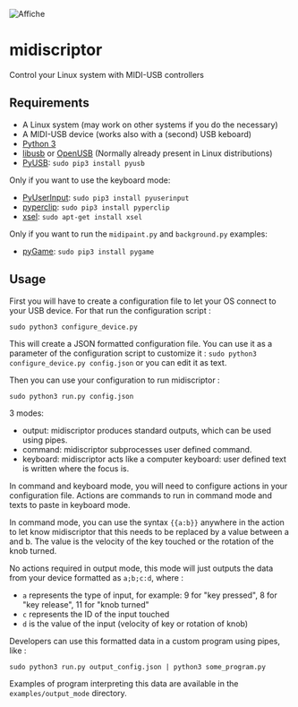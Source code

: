 ![Affiche](https://image.noelshack.com/fichiers/2017/48/1/1511800550-midiscriptor-affiche-1.png)

# midiscriptor
Control your Linux system with MIDI-USB controllers


## Requirements

* A Linux system (may work on other systems if you do the necessary)
* A MIDI-USB device (works also with a (second) USB keboard)
* [Python 3](https://www.python.org/downloads)
* [libusb](http://libusb.info/) or [OpenUSB](https://sourceforge.net/projects/openusb/) (Normally already present in Linux distributions)
* [PyUSB](https://github.com/walac/pyusb#installing-pyusb-on-gnulinux-systems): `sudo pip3 install pyusb`

Only if you want to use the keyboard mode:  
* [PyUserInput](https://github.com/PyUserInput/PyUserInput): `sudo pip3 install pyuserinput`
* [pyperclip](https://github.com/asweigart/pyperclip): `sudo pip3 install pyperclip`
* [xsel](https://github.com/kfish/xsel): `sudo apt-get install xsel`

Only if you want to run the `midipaint.py` and `background.py` examples:  
* [pyGame](http://www.pygame.org/download.shtml): `sudo pip3 install pygame`

## Usage

First you will have to create a configuration file to let your OS connect to your USB device.
For that run the configuration script : 

```
sudo python3 configure_device.py
```

This will create a JSON formatted configuration file. You can use it as a parameter of the configuration script to customize it : `sudo python3 configure_device.py config.json` or you can edit it as text.

Then you can use your configuration to run midiscriptor :

```
sudo python3 run.py config.json
```

3 modes:

* output: midiscriptor produces standard outputs, which can be used using pipes.
* command: midiscriptor subprocesses user defined command.
* keyboard: midiscriptor acts like a computer keyboard: user defined text is written where the focus is.

In command and keyboard mode, you will need to configure actions in your configuration file. Actions are commands to run in command mode and texts to paste in keyboard mode.

In command mode, you can use the syntax `{{a:b}}` anywhere in the action to let know midiscriptor that this needs to be replaced by a value between a and b. The value is the velocity of the key touched or the rotation of the knob turned.

No actions required in output mode, this mode will just outputs the data from your device formatted as `a;b;c:d`, where :
- `a` represents the type of input, for example: 9 for "key pressed", 8 for "key release", 11 for "knob turned"
- `c` represents the ID of the input touched
- `d` is the value of the input (velocity of key or rotation of knob)

Developers can use this formatted data in a custom program using pipes, like :

```
sudo python3 run.py output_config.json | python3 some_program.py
```

Examples of program interpreting this data are available in the `examples/output_mode` directory.
